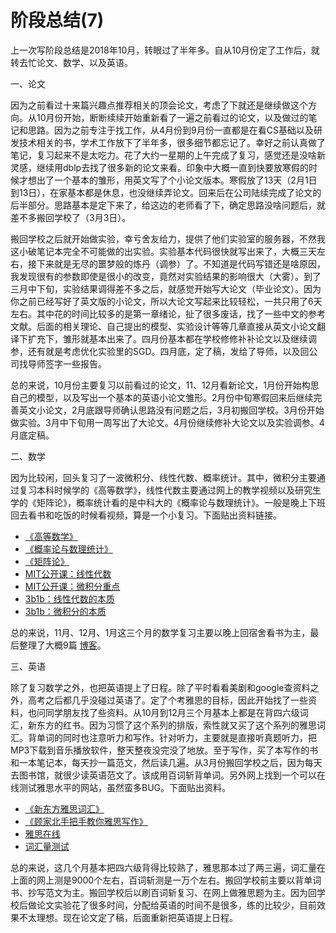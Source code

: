# 阶段总结(7)



上一次写阶段总结是2018年10月，转眼过了半年多。自从10月份定了工作后，就转去忙论文、数学、以及英语。

一、论文

因为之前看过十来篇兴趣点推荐相关的顶会论文，考虑了下就还是继续做这个方向。从10月份开始，断断续续开始重新看了一遍之前看过的论文，以及做过的笔记和思路。因为之前专注于找工作，从4月份到9月份一直都是在看CS基础以及研发技术相关的书，学术工作放下了半年多，很多细节都忘记了。幸好之前认真做了笔记，复习起来不是太吃力。花了大约一星期的上午完成了复习，感觉还是没啥新灵感，继续用dblp去找了很多新的论文来看。印象中大概一直到快要放寒假的时候才想出了一个基本的雏形，用英文写了个小论文版本。寒假放了13天（2月1日到13日），在家基本都是休息，也没继续弄论文。回来后在公司陆续完成了论文的后半部分。思路基本是定下来了，给这边的老师看了下，确定思路没啥问题后，就差不多搬回学校了（3月3日）。

搬回学校之后就开始做实验，幸亏舍友给力，提供了他们实验室的服务器，不然我这小破笔记本完全不可能做的出实验。实验基本代码很快就写出来了，大概三天左右，接下来就是无尽的噩梦般的炼丹（调参）了。不知道是代码写错还是啥原因，我发现很有的参数即使是很小的改变，竟然对实验结果的影响很大（大雾）。到了三月中下旬，实验结果调得差不多之后，就感觉开始写大论文（毕业论文）。因为你之前已经写好了英文版的小论文，所以大论文写起来比较轻松，一共只用了6天左右。其中花的时间比较多的是第一章绪论，扯了很多废话，找了一些中文的参考文献。后面的相关理论、自己提出的模型、实验设计等等几章直接从英文小论文翻译下扩充下，雏形就基本出来了。四月份基本都在学校修修补补论文以及继续调参，还有就是考虑优化实验里的SGD。四月底，定了稿，发给了导师，以及回公司找导师签字一些报告。

总的来说，10月份主要复习以前看过的论文，11、12月看新论文，1月份开始构思自己的模型，以及写出一个基本的英语小论文雏形。2月份中旬寒假回来后继续完善英文小论文，2月底跟导师确认思路没有问题之后，3月初搬回学校。3月份开始做实验。3月中下旬用一周写出了大论文。4月份继续修补大论文以及实验调参。4月底定稿。

二、数学

因为比较闲，回头复习了一波微积分、线性代数、概率统计。其中，微积分主要通过复习本科时候学的《高等数学》，线性代数主要通过网上的教学视频以及研究生学的《矩阵论》，概率统计看的是中科大的《概率论与数理统计》。一般是晚上下班回去看书和吃饭的时候看视频，算是一个小复习。下面贴出资料链接。

 - [《高等数学》][2] 
 - [《概率论与数理统计》][3] 
 - [《矩阵论》][4] 
 - [MIT公开课：线性代数][5]
 - [MIT公开课：微积分重点][6] 
 - [3b1b：线性代数的本质][7] 
 - [3b1b：微积分的本质][8]

总的来说，11月、12月、1月这三个月的数学复习主要以晚上回宿舍看书为主，最后整理了大概9篇 [博客][1]。

三、英语

除了复习数学之外，也把英语提上了日程。除了平时看看美剧和google查资料之外，高考之后都几乎没碰过英语了。定了个考雅思的目标，因此开始找了一些资料，也问同学朋友找了些资料。从10月到12月三个月基本上都是在背四六级词汇，新东方的红书。因为习惯了这个系列的排版，索性就又买了这个系列的雅思词汇。背单词的同时也注意听力和写作。针对听力，主要就是直接听真题听力，把MP3下载到音乐播放软件，整天整夜没完没了地放。至于写作，买了本写作的书和一本笔记本，每天抄一篇范文，然后读几遍。从3月份搬回学校之后，因为每天去图书馆，就很少读英语范文了。该成用百词斩背单词。另外网上找到一个可以在线测试雅思水平的网站，虽然蛮多BUG。下面贴出资料。

 - [《新东方雅思词汇》][9] 
 - [《顾家北手把手教你雅思写作》][10] 
 - [雅思在线][11] 
 - [词汇量测试][12]

总的来说，这几个月基本把四六级背得比较熟了，雅思那本过了两三遍，词汇量在上面的网上测是9000个左右，百词斩测是一万个左右。搬回学校前主要以背单词书、抄写范文为主。搬回学校后以刷百词斩复习、在网上做雅思题为主。因为回学校后做论文实验花了很多时间，分配给英语的时间不是很多，练的比较少，目前效果不太理想。现在论文定了稿，后面重新把英语提上日程。

  [1]: https://yushengwxxx.github.io/categories/Math/
  [2]: https://book.douban.com/subject/2112359/
  [3]: https://book.douban.com/subject/2201479/
  [4]: https://book.douban.com/subject/1230348/
  [5]: http://open.163.com/special/opencourse/daishu.html
  [6]: http://open.163.com/special/opencourse/weijifen.html
  [7]: https://www.bilibili.com/video/av6731067
  [8]: https://www.bilibili.com/video/av24325548
  [9]: https://book.douban.com/subject/3702357/
  [10]: https://book.douban.com/subject/11596223/
  [11]: https://ieltsonlinetests.com/
  [12]: http://testyourvocab.com/

